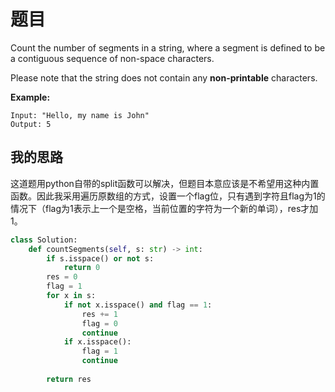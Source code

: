 # 题目

Count the number of segments in a string, where a segment is defined to be a contiguous sequence of non-space characters.

Please note that the string does not contain any **non-printable** characters.

**Example:**

```
Input: "Hello, my name is John"
Output: 5
```

## 我的思路

这道题用python自带的split函数可以解决，但题目本意应该是不希望用这种内置函数。因此我采用遍历原数组的方式，设置一个flag位，只有遇到字符且flag为1的情况下（flag为1表示上一个是空格，当前位置的字符为一个新的单词），res才加1。

```python
class Solution:
    def countSegments(self, s: str) -> int:
        if s.isspace() or not s:
            return 0
        res = 0
        flag = 1
        for x in s:
            if not x.isspace() and flag == 1:
                res += 1
                flag = 0
                continue
            if x.isspace():
                flag = 1
                continue
                
        return res
```

